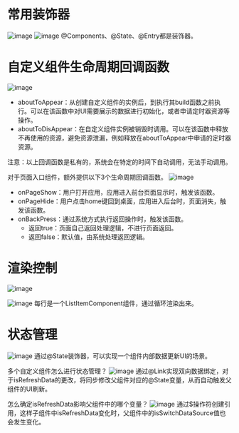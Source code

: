 # 常用装饰器
![image](https://github.com/guozheng07/HarmonyOS/assets/42236890/23de6e10-64c0-43d7-92da-41a04ecac308)
![image](https://github.com/guozheng07/HarmonyOS/assets/42236890/0750c79f-adc9-4ecd-8dee-768b0501ab4c)
@Components、@State、@Entry都是装饰器。

# 自定义组件生命周期回调函数
![image](https://github.com/guozheng07/HarmonyOS/assets/42236890/4caec624-683f-4cc1-b894-df79b454df0e)

- aboutToAppear：从创建自定义组件的实例后，到执行其build函数之前执行。可以在该函数中对UI需要展示的数据进行初始化，或者申请定时器资源等操作。
- aboutToDisAppear：在自定义组件实例被销毁时调用。可以在该函数中释放不再使用的资源，避免资源泄漏，例如释放在aboutToAppear中申请的定时器资源。

注意：以上回调函数是私有的，系统会在特定的时间下自动调用，无法手动调用。

对于页面入口组件，额外提供以下3个生命周期回调函数。
![image](https://github.com/guozheng07/HarmonyOS/assets/42236890/a4db828d-8313-400c-89a1-bfcb1966f064)

- onPageShow：用户打开应用，应用进入前台页面显示时，触发该函数。
- onPageHide：用户点击home键回到桌面，应用进入后台时，页面消失，触发该函数。
- onBackPress：通过系统方式执行返回操作时，触发该函数。
  - 返回true：页面自己返回处理逻辑，不进行页面返回。
  - 返回false：默认值，由系统处理返回逻辑。

# 渲染控制
![image](https://github.com/guozheng07/HarmonyOS/assets/42236890/e63ca7cf-1ca2-4148-8653-3fca9e2ed408)

![image](https://github.com/guozheng07/HarmonyOS/assets/42236890/adf9b0ae-d3e3-461a-9364-d6166cf5e469)
每行是一个ListItemComponent组件，通过循环渲染出来。

# 状态管理
![image](https://github.com/guozheng07/HarmonyOS/assets/42236890/c0b459cd-e57f-45dc-afa5-064ea227ef54)
通过@State装饰器，可以实现一个组件内部数据更新UI的场景。

多个自定义组件怎么进行状态管理？
![image](https://github.com/guozheng07/HarmonyOS/assets/42236890/0d782008-ece5-48a9-a46c-249692f92a91)
通过@Link实现双向数据绑定，对于isRefreshData的更改，将同步修改父组件对应的@State变量，从而自动触发父组件的UI刷新。

怎么确定isRefreshData影响父组件中的哪个变量？
![image](https://github.com/guozheng07/HarmonyOS/assets/42236890/5c7bc6a6-317e-4cbd-a101-0b4c8889c07d)
通过$操作符创建引用，这样子组件中isRefreshData变化时，父组件中的isSwitchDataSource值也会发生变化。
